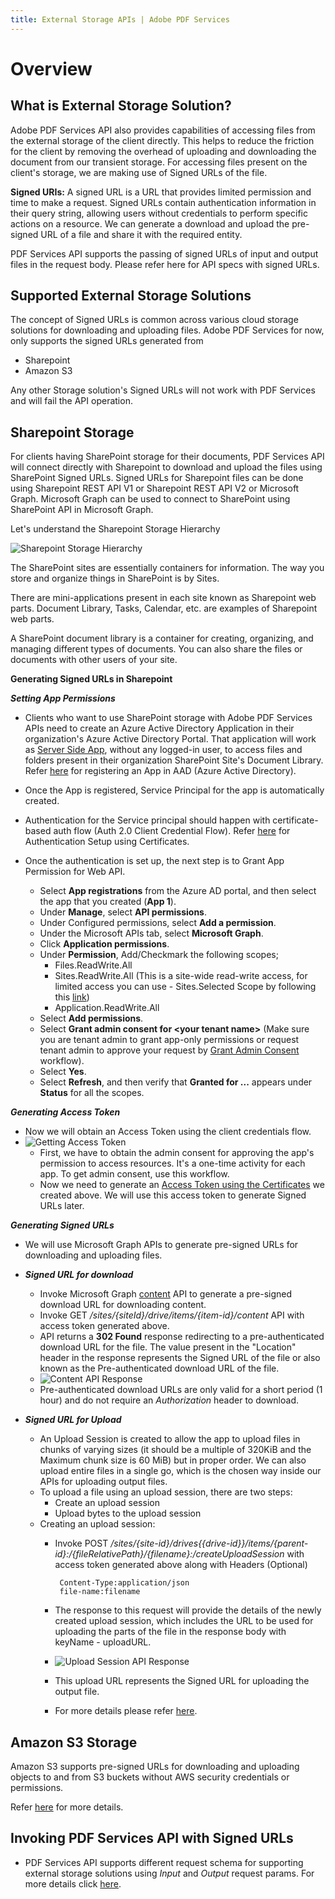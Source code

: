 ```yaml
---
title: External Storage APIs | Adobe PDF Services
---
```

# Overview

## **What is External Storage Solution?**

Adobe PDF Services API also provides capabilities of accessing files from the external storage of the client directly. This helps to reduce the friction for the client by removing the overhead of uploading and downloading the document from our transient storage. For accessing files present on the client's storage, we are making use of Signed URLs of the file.

**Signed URIs:** A signed URL is a URL that provides limited permission and time to make a request. Signed URLs contain authentication information in their query string, allowing users without credentials to perform specific actions on a resource. We can generate a download and upload the pre-signed URL of a file and share it with the required entity.

PDF Services API supports the passing of signed URLs of input and output files in the request body. Please refer here for API specs with signed URLs.

## Supported External Storage Solutions

The concept of Signed URLs is common across various cloud storage solutions for downloading and uploading files. Adobe PDF Services for now, only supports the signed URLs generated from
- Sharepoint
- Amazon S3

Any other Storage solution's Signed URLs will not work with PDF Services and will fail the API operation.

## Sharepoint Storage
For clients having SharePoint storage for their documents, PDF Services API will connect directly with Sharepoint to download and upload the files using SharePoint Signed URLs. Signed URLs for Sharepoint files can be done using Sharepoint REST API V1 or Sharepoint REST API V2 or Microsoft Graph. Microsoft Graph can be used to connect to SharePoint using SharePoint API in Microsoft Graph.

Let's understand the Sharepoint Storage Hierarchy

![Sharepoint Storage Hierarchy](../../images/sharepoint-storage.png)

The SharePoint sites are essentially containers for information. The way you store and organize things in SharePoint is by Sites. 

There are mini-applications present in each site known as Sharepoint web parts. Document Library, Tasks, Calendar, etc. are examples of Sharepoint web parts.

A SharePoint document library is a container for creating, organizing, and managing different types of documents. You can also share the files or documents with other users of your site.

**Generating Signed URLs in Sharepoint**

***Setting App Permissions***
- Clients who want to use SharePoint storage with Adobe PDF Services APIs need to create an Azure Active Directory Application in their organization's Azure Active Directory Portal. That application will work as [Server Side App](https://learn.microsoft.com/en-us/azure/active-directory/develop/v2-app-types#daemons-and-server-side-apps), without any logged-in user, to access files and folders present in their organization SharePoint Site's Document Library. Refer [here](https://learn.microsoft.com/en-us/azure/active-directory/develop/howto-create-service-principal-portal) for registering an App in AAD (Azure Active Directory).

- Once the App is registered, Service Principal for the app is automatically created.

- Authentication for the Service principal should happen with certificate-based auth flow (Auth 2.0 Client Credential Flow). Refer [here](https://learn.microsoft.com/en-us/azure/active-directory/develop/howto-create-service-principal-portal#set-up-authentication) for Authentication Setup using Certificates.

- Once the authentication is set up, the next step is to Grant App Permission for Web API. 
  - Select **App registrations** from the Azure AD portal, and then select the app that you created (**App 1**).
  - Under **Manage**, select **API permissions**. 
  - Under Configured permissions, select **Add a permission**. 
  - Under the Microsoft APIs tab, select **Microsoft Graph**. 
  - Click **Application permissions**. 
  - Under **Permission**, Add/Checkmark the following scopes; 
    - Files.ReadWrite.All 
    - Sites.ReadWrite.All (This is a site-wide read-write access, for limited access you can use - Sites.Selected Scope by following this [link](https://devblogs.microsoft.com/microsoft365dev/updates-on-controlling-app-specific-access-on-specific-sharepoint-sites-sites-selected/))
    - Application.ReadWrite.All 
  - Select **Add permissions**.
  - Select **Grant admin consent for &lt;your tenant name&gt;** (Make sure you are tenant admin to grant app-only permissions or request tenant admin to approve your request by [Grant Admin Consent](https://learn.microsoft.com/en-us/azure/active-directory/manage-apps/grant-admin-consent?pivots=portal#grant-admin-consent-in-app-registrations) workflow). 
  - Select **Yes**. 
  - Select **Refresh**, and then verify that **Granted for ...** appears under **Status** for all the scopes.

***Generating Access Token***

- Now we will obtain an Access Token using the client credentials flow.
- ![Getting Access Token](../../images/access-token.svg)
  - First, we have to obtain the admin consent for approving the app's permission to access resources. It's a one-time activity for each app. To get admin consent, use this workflow. 
  - Now we need to generate an [Access Token using the Certificates](https://learn.microsoft.com/en-us/azure/active-directory/develop/v2-oauth2-client-creds-grant-flow#second-case-access-token-request-with-a-certificate) we created above. We will use this access token to generate Signed URLs later.

***Generating Signed URLs***

- We will use Microsoft Graph APIs to generate pre-signed URLs for downloading and uploading files.
- ***Signed URL for download***
  - Invoke Microsoft Graph [content](https://learn.microsoft.com/en-us/graph/api/driveitem-get-content?view=graph-rest-1.0&tabs=http) API to generate a pre-signed download URL for downloading content.
  - Invoke GET _/sites/{siteId}/drive/items/{item-id}/content_ API with access token generated above.
  - API returns a **302 Found** response redirecting to a pre-authenticated download URL for the file. The value present in the "Location" header in the response represents the Signed URL of the file or also known as the Pre-authenticated download URL of the file.
  - ![Content API Response](../../images/content-api-response.png)
  - Pre-authenticated download URLs are only valid for a short period (1 hour) and do not require an _Authorization_ header to download.
  
- ***Signed URL for Upload***
  - An Upload Session is created to allow the app to upload files in chunks of varying sizes (it should be a multiple of 320KiB and the Maximum chunk size is 60 MiB) but in proper order. We can also upload entire files in a single go, which is the chosen way inside our APIs for uploading output files. 
  - To upload a file using an upload session, there are two steps:
    - Create an upload session 
    - Upload bytes to the upload session 
  - Creating an upload session:
    - Invoke POST _/sites/{site-id}/drives{{drive-id}}/items/{parent-id}:/{fileRelativePath}/{filename}:/createUploadSession_ with access token generated above along with Headers (Optional)
      ```header
       Content-Type:application/json
       file-name:filename
      ```
    - The response to this request will provide the details of the newly created upload session, which includes the URL to be used for uploading the parts of the file in the response body with keyName - uploadURL.
    - ![Upload Session API Response](../../images/upload-session-api-response.png)
    - This upload URL represents the Signed URL for uploading the output file.

    - For more details please refer [here](https://learn.microsoft.com/en-us/graph/api/driveitem-createuploadsession?view=graph-rest-1.0).

## Amazon S3 Storage

Amazon S3 supports pre-signed URLs for downloading and uploading objects to and from S3 buckets without AWS security credentials or permissions.

Refer [here](https://docs.aws.amazon.com/AmazonS3/latest/userguide/using-presigned-url.html) for more details.

## Invoking PDF Services API with Signed URLs


- PDF Services API supports different request schema for supporting external storage solutions using _Input_ and _Output_ request params. For more details click [here](../../../apis/#tag/Document-Generation).




